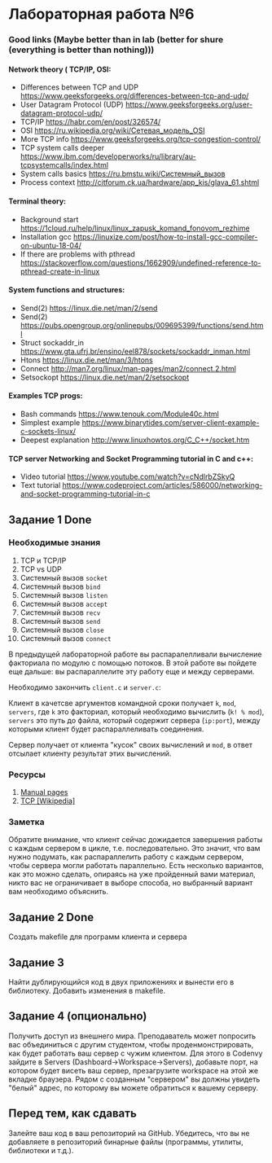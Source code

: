# Лабораторная работа №6

### Good links (Maybe better than in lab (better for shure (everything is better than nothing)))

#### Network theory ( TCP/IP, OSI:
* Differences between TCP and UDP https://www.geeksforgeeks.org/differences-between-tcp-and-udp/
* User Datagram Protocol (UDP) https://www.geeksforgeeks.org/user-datagram-protocol-udp/
* TCP/IP https://habr.com/en/post/326574/
* OSI https://ru.wikipedia.org/wiki/Сетевая_модель_OSI
* More TCP info https://www.geeksforgeeks.org/tcp-congestion-control/
* TCP system calls deeper https://www.ibm.com/developerworks/ru/library/au-tcpsystemcalls/index.html
* System calls basics https://ru.bmstu.wiki/Системный_вызов
* Process context http://citforum.ck.ua/hardware/app_kis/glava_61.shtml

#### Terminal theory:
* Background start https://1cloud.ru/help/linux/linux_zapusk_komand_fonovom_rezhime
* Installation gcc https://linuxize.com/post/how-to-install-gcc-compiler-on-ubuntu-18-04/
* If there are problems with pthread https://stackoverflow.com/questions/1662909/undefined-reference-to-pthread-create-in-linux

#### System functions and structures:
* Send(2) https://linux.die.net/man/2/send
* Send(2) https://pubs.opengroup.org/onlinepubs/009695399/functions/send.html
* Struct sockaddr_in https://www.gta.ufrj.br/ensino/eel878/sockets/sockaddr_inman.html
* Htons https://linux.die.net/man/3/htons
* Connect http://man7.org/linux/man-pages/man2/connect.2.html
* Setsockopt https://linux.die.net/man/2/setsockopt

#### Examples TCP progs:
* Bash commands https://www.tenouk.com/Module40c.html
* Simplest example https://www.binarytides.com/server-client-example-c-sockets-linux/
* Deepest explanation http://www.linuxhowtos.org/C_C++/socket.htm

#### TCP server Networking and Socket Programming tutorial in C and с++:
* Video tutorial https://www.youtube.com/watch?v=cNdlrbZSkyQ
* Text tutorial https://www.codeproject.com/articles/586000/networking-and-socket-programming-tutorial-in-c


## Задание 1 Done

### Необходимые знания

1. TCP и TCP/IP
2. TCP vs UDP
1. Системный вызов `socket`
2. Системный вызов `bind`
2. Системный вызов `listen`
3. Системный вызов `accept`
4. Системный вызов `recv`
5. Системный вызов `send`
6. Системный вызов `close`
7. Системный вызов `connect`

В предыдущей лабораторной работе вы распаралелливали вычисление факториала по модулю с помощью потоков. В этой работе вы пойдете еще дальше: вы распараллелите эту работу еще и между серверами.

Необходимо закончить `client.c` и `server.c`:

Клиент в качетсве аргументов командной сроки получает `k`, `mod`, `servers`, где `k` это факториал, который необходимо вычислить (`k! % mod`), `servers` это путь до файла, который содержит сервера (`ip:port`), между которыми клиент будет распараллеливать соединения.

Сервер получает от клиента "кусок" своих вычислений и `mod`, в ответ отсылает клиенту результат этих вычислений.

### Ресурсы

1. [Manual pages](http://man7.org/linux/man-pages/)
2. [TCP [Wikipedia]](https://en.wikipedia.org/wiki/Transmission_Control_Protocol)

### Заметка

Обратите внимание, что клиент сейчас дожидается завершения работы с каждым сервером в цикле, т.е. последовательно. Это значит, что вам нужно подумать, как распараллелить работу с каждым сервером, чтобы сервера могли работать параллельно. Есть несколько вариантов, как это можно сделать, опираясь на уже пройденный вами материал, никто вас не ограничивает в выборе способа, но выбранный вариант вам необходимо объяснить.

## Задание 2 Done

Создать makefile для программ клиента и сервера

## Задание 3

Найти дублирующийся код в двух приложениях и вынести его в библиотеку. Добавить изменения в makefile.

## Задание 4 (опционально)

Получить доступ из внешнего мира. Преподаватель может попросить вас объединиться с другим студентом, чтобы проденмонстрировать, как будет работать ваш сервер с чужим клиентом. Для этого в Codenvy зайдите в Servers (Dashboard->Workspace->Servers), добавьте порт, на котором будет висеть ваш сервер, презагрузите workspace на этой же вкладке браузера. Рядом с созданным "сервером" вы должны увидеть "белый" адрес, по которому вы можете обратиться к вашему серверу.

## Перед тем, как сдавать

Залейте ваш код в ваш репозиторий на GitHub. Убедитесь, что вы не добавляете в репозиторий бинарные файлы (программы, утилиты, библиотеки и т.д.).
